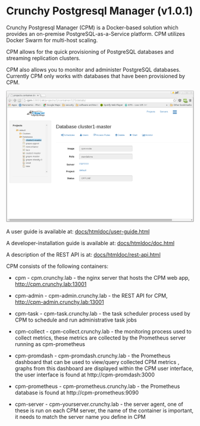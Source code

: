 Crunchy Postgresql Manager (v1.0.1)
==========================
Crunchy Postgresql Manager (CPM) is a Docker-based solution which
provides an on-premise PostgreSQL-as-a-Service platform. CPM utilizes
Docker Swarm for multi-host scaling.

CPM allows for the quick provisioning of PostgreSQL databases
and streaming replication clusters.  

CPM also allows you to monitor and administer PostgreSQL
databases.  Currently CPM only works with databases that have
been provisioned by CPM.

![CPM Web UI](./docs/cpm.png)

A user guide is available at:
[docs/htmldoc/user-guide.html](https://rawgit.com/crunchydata/crunchy-postgresql-manager/master/docs/htmldoc/user-guide.html)

A developer-installation guide is available at:
[docs/htmldoc/doc.html](https://rawgit.com/crunchydata/crunchy-postgresql-manager/master/docs/htmldoc/doc.html)

A description of the REST API is at:
[docs/htmldoc/rest-api.html](https://rawgit.com/crunchydata/crunchy-postgresql-manager/master/docs/htmldoc/rest-api.html)

CPM consists of the following containers:

* cpm - cpm.crunchy.lab - the nginx server that hosts the CPM web app, http://cpm.crunchy.lab:13001

* cpm-admin - cpm-admin.crunchy.lab - the REST API for CPM, http://cpm-admin.crunchy.lab:13001

* cpm-task - cpm-task.crunchy.lab - the task scheduler process used by CPM to schedule and run administrative task jobs

* cpm-collect - cpm-collect.crunchy.lab - the monitoring process used
to collect metrics, these metrics are collected by the Prometheus server
running as cpm-prometheus

* cpm-promdash - cpm-promdash.crunchy.lab - the Prometheus dashboard that can be used to view/query collected CPM metrics , graphs from this dashboard
are displayed within the CPM user interface, the user interface is
found at http://cpm-promdash:3000

* cpm-prometheus - cpm-prometheus.crunchy.lab - the Prometheus database
is found at http://cpm-prometheus:9090

* cpm-server - cpm-yourserver.crunchy.lab - the server agent, one of these is
run on each CPM server, the name of the container is important, it needs to
match the server name you define in CPM
